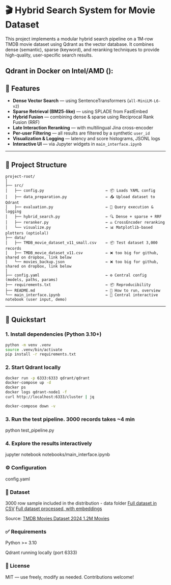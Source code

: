 # 🎬 Hybrid Search System for Movie Dataset

This project implements a modular hybrid search pipeline on a 1M-row TMDB movie dataset using Qdrant as the vector database. It combines dense (semantic), sparse (keyword), and reranking techniques to provide high-quality, user-specific search results.

Qdrant in Docker on Intel/AMD ():
---

## 🚀 Features

- **Dense Vector Search** — using SentenceTransformers (`all-MiniLM-L6-v2`)
- **Sparse Retrieval (BM25-like)** — using SPLADE from FastEmbed
- **Hybrid Fusion** — combining dense & sparse using Reciprocal Rank Fusion (RRF)
- **Late Interaction Reranking** — with multilingual Jina cross-encoder
- **Per-user Filtering** — all results are filtered by a synthetic `user_id`
- **Visualization & Logging** — latency and score histograms, JSONL logs
- **Interactive UI** — via Jupyter widgets in `main_interface.ipynb`

---

## 🧱 Project Structure
```text
project-root/
│
├── src/
│   ├── config.py                           ← 📦 Loads YAML config
│   ├── data_preparation.py                 ← 📤 Upload dataset to Qdrant
│   ├── evaluation.py                       ← 🧪 Query execution & logging
│   ├── hybrid_search.py                    ← 🔍 Dense + sparse + RRF
│   ├── reranker.py                         ← ⚖️ CrossEncoder reranking
│   └── visualize.py                        ← 📊 Matplotlib-based plotters (optiolal)
├── data/
│   ├── TMDB_movie_dataset_v11_small.csv    ← 📦 Test dataset 3,000 records
│   ├── TMDB_movie_dataset_v11.csv          ← ❌ too big for github, shared on dropbox, link below
│   └── movies_backup.json                  ← ❌ too big for github, shared on dropbox, link below
│
├── config.yaml                             ← ⚙️ Central config (models, paths, params)
├── requirements.txt                        ← 📦 Reproducibility
├── README.md                               ← 📘 How to run, overview
└── main_interface.ipynb                    ← 📓 Central interactive notebook (user input, demo)
```
---

## 🧪 Quickstart

### 1. Install dependencies (Python 3.10+)
```bash
python -m venv .venv
source .venv/bin/activate
pip install -r requirements.txt
```
### 2. Start Qdrant locally
```bash
docker run -p 6333:6333 qdrant/qdrant
docker-compose up -d
docker ps
docker logs qdrant-node1 -f
curl http://localhost:6333/cluster | jq

docker-compose down -v
```
### 3. Run the test pipeline. 3000 records takes ~4 min
python test_pipeline.py

### 4. Explore the results interactively
jupyter notebook notebooks/main_interface.ipynb

### ⚙️ Configuration
config.yaml

### 📁 Dataset
3000 row sample included in the distribution - data folder
[Full dataset in CSV](https://www.dropbox.com/scl/fo/i06gcqjmxk3z020j95wb2/AAgRqmImMWIV_EOvYwJeEVQ?rlkey=e6wacmtdj5txt27xhepjtu18x&st=c952zhtm&dl=0)
[Full dataset processed, with embeddings](https://www.dropbox.com/scl/fo/i06gcqjmxk3z020j95wb2/AAgRqmImMWIV_EOvYwJeEVQ?rlkey=e6wacmtdj5txt27xhepjtu18x&st=c952zhtm&dl=0)

Source:
[TMDB Movies Dataset 2024 1.2M Movies](https://www.kaggle.com/datasets/asaniczka/tmdb-movies-dataset-2023-930k-movies)

### ✅ Requirements
Python >= 3.10

Qdrant running locally (port 6333)

### 📝 License
MIT — use freely, modify as needed. Contributions welcome!